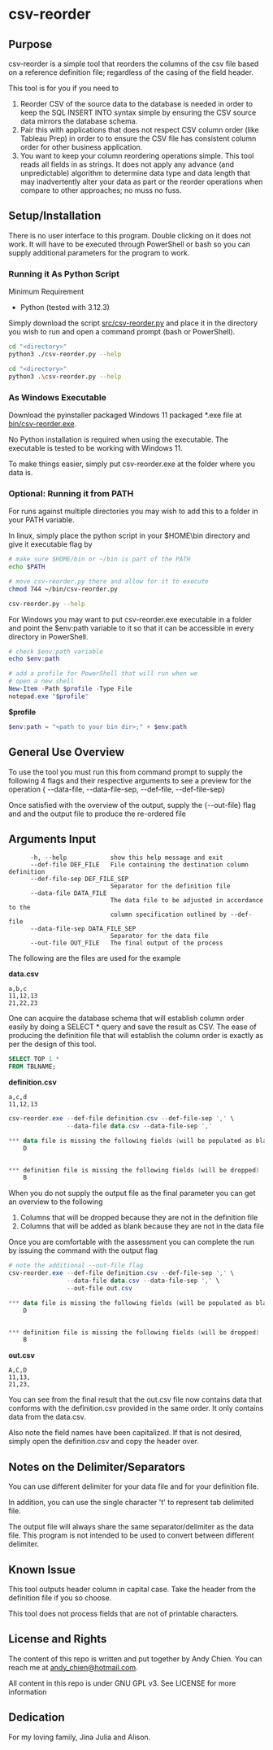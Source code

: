 ﻿# csv-reorder

## Purpose
csv-reorder is a simple tool that reorders the columns of the csv file based on a reference definition file; regardless of the casing of the field header.

This tool is for you if you need to
1. Reorder CSV of the source data to the database is needed in order to 
keep the SQL INSERT INTO syntax simple by ensuring the CSV source data mirrors 
the database schema.
2. Pair this with applications that does not respect CSV column order (like 
Tableau Prep) in order to to ensure the CSV file has consistent column order 
for other business application.
3. You want to keep your column reordering operations simple. This tool reads 
all fields in as strings. It does not apply any advance (and unpredictable) 
algorithm to determine data type and data length that may inadvertently 
alter your data as part or the reorder operations when compare to other 
approaches; no muss no fuss.

## Setup/Installation
There is no user interface to this program. Double clicking on it does not work. It will have to be executed through PowerShell or bash so you can supply additional parameters for the program to work.

### Running it As Python Script
Minimum Requirement
* Python (tested with 3.12.3)

Simply download the script [src/csv-reorder.py](https://github.com/andychien009/csv-reorder/blob/main/src/csv-reorder.py) and place it in the directory you wish to run and open a command prompt (bash or PowerShell). 

```bash
cd "<directory>"
python3 ./csv-reorder.py --help
```

```bash
cd "<directory>"
python3 .\csv-reorder.py --help
```

### As Windows Executable
Download the pyinstaller packaged Windows 11 packaged *.exe file at [bin/csv-reorder.exe](https://github.com/andychien009/csv-reorder/blob/main/bin/csv-reorder.exe).

No Python installation is required when using the executable. The executable is tested to be working with Windows 11.

To make things easier, simply put csv-reorder.exe at the folder where you data is.

### Optional: Running it from PATH

For runs against multiple directories you may wish to add this to a folder in your PATH variable.

In linux, simply place the python script in your $HOME\bin directory and give 
it executable flag by

```bash
# make sure $HOME/bin or ~/bin is part of the PATH
echo $PATH

# move csv-reorder.py there and allow for it to execute
chmod 744 ~/bin/csv-reorder.py

csv-reorder.py --help
```

For Windows you may want to put csv-reorder.exe executable in a folder and point the $env:path variable to it so that it can be accessible in every directory in PowerShell.

```PowerShell
# check $env:path variable
echo $env:path

# add a profile for PowerShell that will run when we
# open a new shell
New-Item -Path $profile -Type File
notepad.exe "$profile"
```

**$profile**
```PowerShell
$env:path = "<path to your bin dir>;" + $env:path
```

## General Use Overview
To use the tool you must run this from command prompt to supply the following 4 
flags and their respective arguments to see a preview for the operation {
--data-file, --data-file-sep, --def-file, --def-file-sep}

Once satisfied with the overview of the output, supply the {--out-file} flag 
and and the output file to produce the re-ordered file

## Arguments Input
```
      -h, --help            show this help message and exit
      --def-file DEF_FILE   File containing the destination column definition
      --def-file-sep DEF_FILE_SEP
                            Separator for the definition file
      --data-file DATA_FILE
                            The data file to be adjusted in accordance to the
                            column specification outlined by --def-file
      --data-file-sep DATA_FILE_SEP
                            Separator for the data file
      --out-file OUT_FILE   The final output of the process
```

The following are the files are used for the example

**data.csv**
```
a,b,c
11,12,13
21,22,23
```

One can acquire the database schema that will establish column order easily by doing a SELECT * query and save the result as CSV. The ease of producing the definition file that will establish the column order is exactly as per the design of this tool.

```SQL
SELECT TOP 1 *
FROM TBLNAME;
```

**definition.csv**
```
a,c,d
11,12,13
```

```PowerShell
csv-reorder.exe --def-file definition.csv --def-file-sep ',' \
                --data-file data.csv --data-file-sep ','

*** data file is missing the following fields (will be populated as blank )
    D


*** definition file is missing the following fields (will be dropped)
    B
```

When you do not supply the output file as the final parameter you can get an
overview to the following
1. Columns that will be dropped because they are not in the definition file
2. Columns that will be added as blank because they are not in the data file

Once you are comfortable with the assessment you can complete the run by
issuing the command with the output flag

```PowerShell
# note the additional --out-file flag
csv-reorder.exe --def-file definition.csv --def-file-sep ',' \
                --data-file data.csv --data-file-sep ',' \
                --out-file out.csv

*** data file is missing the following fields (will be populated as blank )
    D


*** definition file is missing the following fields (will be dropped)
    B
```

**out.csv**
```
A,C,D
11,13,
21,23,
```

You can see from the final result that the out.csv file now contains data that
conforms with the definition.csv provided in the same order. It only contains 
data from the data.csv.

Also note the field names have been capitalized. If that is not desired,
simply open the definition.csv and copy the header over.

## Notes on the Delimiter/Separators
You can use different delimiter for your data file and for your definition file.

In addition, you can use the single character 't' to represent tab delimited 
file.

The output file will always share the same separator/delimiter as the data file. This program is not intended to be used to convert between different delimiter.

## Known Issue
This tool outputs header column in capital case. Take the header from
the definition file if you so choose.

This tool does not process fields that are not of printable characters.

## License and Rights
The content of this repo is written and put together by Andy Chien. You can
reach me at andy_chien@hotmail.com.

All content in this repo is under GNU GPL v3. See LICENSE for more information

## Dedication
For my loving family, Jina Julia and Alison.

